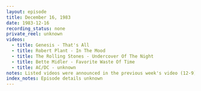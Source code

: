 ```yaml
---
layout: episode
title: December 16, 1983
date: 1983-12-16
recording_status: none
private_reel: unknown
videos:
  - title: Genesis - That's All
  - title: Robert Plant - In The Mood
  - title: The Rolling Stones - Undercover Of The Night
  - title: Bette Midler - Favorite Waste Of Time
  - title: AC/DC - unknown
notes: Listed videos were announced in the previous week's video (12-9).  
index_notes: Episode details unknown 
---
```


